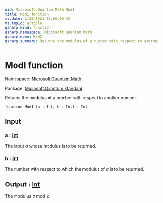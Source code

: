 ```yaml
---
uid: Microsoft.Quantum.Math.ModI
title: ModI function
ms.date: 1/22/2021 12:00:00 AM
ms.topic: article
qsharp.kind: function
qsharp.namespace: Microsoft.Quantum.Math
qsharp.name: ModI
qsharp.summary: Returns the modulus of a number with respect to another number.
---
```


# ModI function

Namespace: [Microsoft.Quantum.Math](xref:Microsoft.Quantum.Math)

Package: [Microsoft.Quantum.Standard](https://nuget.org/packages/Microsoft.Quantum.Standard)


Returns the modulus of a number with respect to another number.

```qsharp
function ModI (a : Int, b : Int) : Int
```


## Input

### a : [Int](xref:microsoft.quantum.lang-ref.int)

The input $a$ whose modulus is to be returned.


### b : [Int](xref:microsoft.quantum.lang-ref.int)

The number with respect to which the modulus of $a$ is to be returned.



## Output : [Int](xref:microsoft.quantum.lang-ref.int)

The modulus $a \bmod b$.